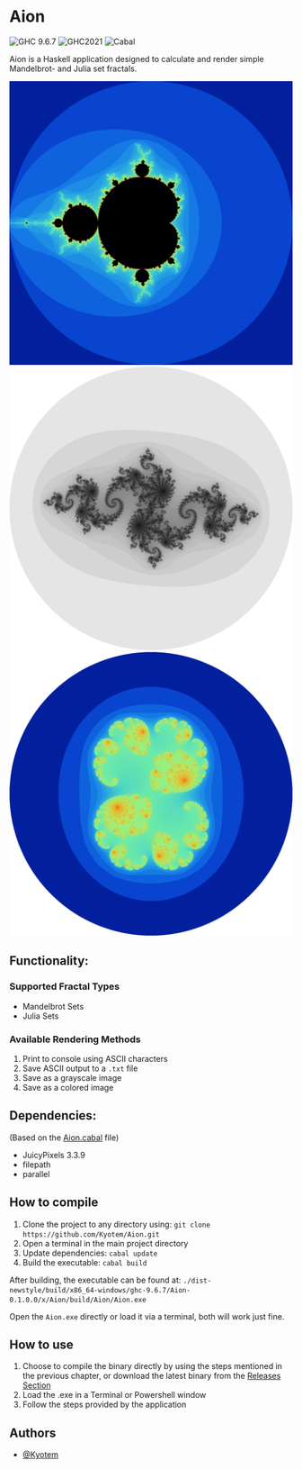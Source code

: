 # Aion
![GHC 9.6.7](https://img.shields.io/badge/GHC-9.6.7-5e5086)
![GHC2021](https://img.shields.io/badge/GHC-2021-5e5086)
![Cabal](https://img.shields.io/badge/Cabal-3.12.1.0-6a6bd7)

Aion is a Haskell application designed to calculate and render simple Mandelbrot- and Julia set fractals.

![Mandelbrot Set Example](examples/0[-2;2][-2;2]1000.png)
![Julia Set Example](examples/1[-2;2][-2;2]1000[-0.8;0.156].png)
![Julia Set Example](examples/1[-2;2][-2;2]1000[0.285;0.01].png)

## Functionality:

### Supported Fractal Types
- Mandelbrot Sets
- Julia Sets

### Available Rendering Methods
1. Print to console using ASCII characters
2. Save ASCII output to a `.txt` file
3. Save as a grayscale image
4. Save as a colored image

## Dependencies:
(Based on the [Aion.cabal](./Aion.cabal) file)
- JuicyPixels 3.3.9
- filepath
- parallel

## How to compile

1. Clone the project to any directory using: `git clone https://github.com/Kyotem/Aion.git`
2. Open a terminal in the main project directory
3. Update dependencies: `cabal update`
4. Build the executable: `cabal build`

After building, the executable can be found at: `./dist-newstyle/build/x86_64-windows/ghc-9.6.7/Aion-0.1.0.0/x/Aion/build/Aion/Aion.exe`

Open the `Aion.exe` directly or load it via a terminal, both will work just fine.

## How to use
1. Choose to compile the binary directly by using the steps mentioned in the previous chapter, or download the latest binary from the [Releases Section](https://github.com/Kyotem/Aion/releases)
2. Load the .exe in a Terminal or Powershell window
3. Follow the steps provided by the application

## Authors

- [@Kyotem](https://github.com/Kyotem/)


